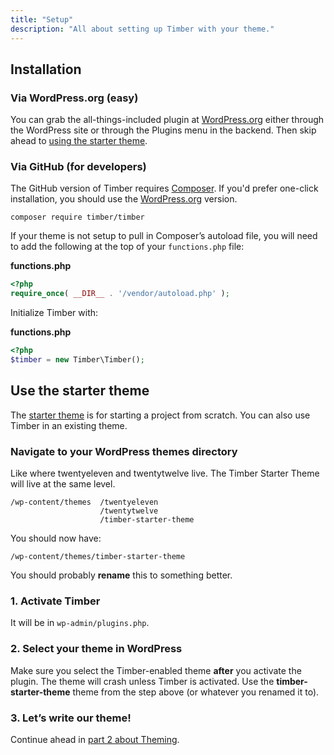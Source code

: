 ```yaml
---
title: "Setup"
description: "All about setting up Timber with your theme."
---
```


## Installation

### Via WordPress.org (easy)

You can grab the all-things-included plugin at [WordPress.org](http://wordpress.org/plugins/timber-library/) either through the WordPress site or through the Plugins menu in the backend. Then skip ahead to [using the starter theme](#use-the-starter-theme).

### Via GitHub (for developers)

The GitHub version of Timber requires [Composer](https://getcomposer.org/download/). If you'd prefer one-click installation, you should use the [WordPress.org](https://wordpress.org/plugins/timber-library/) version.

```shell
composer require timber/timber
```

If your theme is not setup to pull in Composer’s autoload file, you will need to add the following at the top of your `functions.php` file: 

**functions.php**

```php
<?php
require_once( __DIR__ . '/vendor/autoload.php' );
```

Initialize Timber with:

**functions.php**

```php
<?php
$timber = new Timber\Timber();
```

## Use the starter theme

The [starter theme](https://github.com/timber/starter-theme) is for starting a project from scratch. You can also use Timber in an existing theme.

### Navigate to your WordPress themes directory

Like where twentyeleven and twentytwelve live. The Timber Starter Theme will live at the same level.

	/wp-content/themes	/twentyeleven
						/twentytwelve
						/timber-starter-theme

You should now have:

	/wp-content/themes/timber-starter-theme

You should probably **rename** this to something better.

### 1. Activate Timber

It will be in `wp-admin/plugins.php`.

### 2. Select your theme in WordPress

Make sure you select the Timber-enabled theme **after** you activate the plugin. The theme will crash unless Timber is activated. Use the **timber-starter-theme** theme from the step above (or whatever you renamed it to).

### 3. Let’s write our theme!

Continue ahead in [part 2 about Theming](https://timber.github.io/docs/getting-started/theming/).
